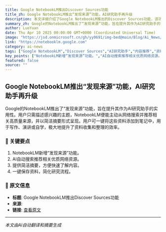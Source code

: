 ```yaml
---
title: Google NotebookLM推出Discover Sources功能
title_zh: Google NotebookLM推出“发现来源”功能，AI研究助手再升级
description: 本文详细介绍了Google NotebookLM推出的Discover Sources功能，该功能能够主动从网络中搜索并推荐相关来源，帮助用户快速收集研究资料，进一步提升其作为AI研究助手的实用性和效率。
summary_zh: Google的NotebookLM推出了“发现来源”功能，旨在提升其作为AI研究助手的实用性。用户只需描述感兴趣的主题，NotebookLM便能主动从网络搜索并推荐相关高质量来源，并以简洁摘要形式呈现。用户可一键将这些资料添加到笔记中，用于写作、演讲或自学，极大地提升了资料收集和整理的效率。
author: LuoYuan
date: Thu Apr 10 2025 00:00:00 GMT+0000 (Coordinated Universal Time)
image: "https://jsd.onmicrosoft.cn/gh/yy0691/img-bed@main/Blog/Ai_News/notebooklm-discover-sources.jpg"
link: "https://notebooklm.google.com"
category: ai-news
tags: ["Google NotebookLM","Discover Sources","AI研究助手","内容推荐","资料收集","自动摘要","文献检索","知识管理"]
key_points: ["NotebookLM新增“发现来源”功能。","AI自动搜索推荐相关优质网络资源。","提供简洁摘要，方便快速了解内容。","一键保存资料，简化研究流程。"]
featured: false
source: ""
---
```


## Google NotebookLM推出“发现来源”功能，AI研究助手再升级

Google的NotebookLM推出了“发现来源”功能，旨在提升其作为AI研究助手的实用性。用户只需描述感兴趣的主题，NotebookLM便能主动从网络搜索并推荐相关高质量来源，并以简洁摘要形式呈现。用户可一键将这些资料添加到笔记中，用于写作、演讲或自学，极大地提升了资料收集和整理的效率。

### 🔑 关键要点
1. NotebookLM新增“发现来源”功能。
2. AI自动搜索推荐相关优质网络资源。
3. 提供简洁摘要，方便快速了解内容。
4. 一键保存资料，简化研究流程。


### 📰 原文信息
- **标题**: Google NotebookLM推出Discover Sources功能
- **来源**: 
- **链接**: [查看原文](https://notebooklm.google.com)

---
*本文由AI自动翻译和摘要生成*
